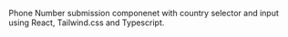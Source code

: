 Phone Number submission componenet with country selector and input using React, Tailwind.css and Typescript. 
